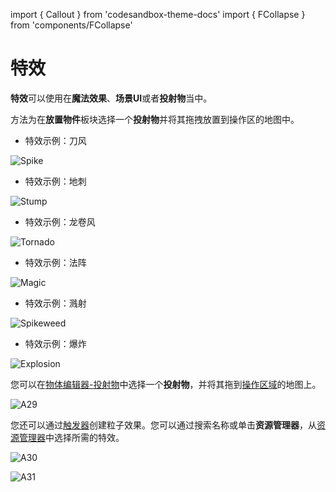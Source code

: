 import { Callout } from 'codesandbox-theme-docs'
import { FCollapse } from 'components/FCollapse'

# 特效

**特效**可以使用在**魔法效果**、**场景UI**或者**投射物**当中。

方法为在**放置物件**板块选择一个**投射物**并将其拖拽放置到操作区的地图中。

+ 特效示例：刀风

![Spike](./pic/Spike.webp)

+ 特效示例：地刺

![Stump](./pic/Stump.webp)

+ 特效示例：龙卷风

![Tornado](./pic/Tornado.webp)

+ 特效示例：法阵

![Magic](./pic/Magic.webp)

+ 特效示例：溅射

![Spikeweed](./pic/Spikeweed.webp)

+ 特效示例：爆炸

![Explosion](./pic/Explosion.webp)

您可以在[物体编辑器-投射物](../Navigation/Main_interface/Tool_Palette#projectile)中选择一个**投射物**，并将其拖到[操作区域](../Navigation/Main_interface/Operation_Area)的地图上。

![A29](./pic/A29.png)

您还可以通过[触发器](../Navigation/Trigger)创建粒子效果。您可以通过搜索名称或单击**资源管理器**，从[资源管理器](../Navigation/Resource_Manager)中选择所需的特效。

![A30](./pic/A30.png)

![A31](./pic/A31.png)